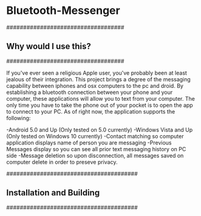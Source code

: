 # Bluetooth-Messenger

###################################
##    Why would I use this?      ##
###################################

If you've ever seen a religious Apple user, you've probably been at least jealous
of their integration. This project brings a degree of the messaging capability
between iphones and osx computers to the pc and droid. By establishing a bluetooth
connection between your phone and your computer, these applications will allow you
to text from your computer. The only time you have to take the phone out of your pocket
is to open the app to connect to your PC. As of right now, the application supports
the following:

-Android 5.0 and Up (Only tested on 5.0 currently)
-Windows Vista and Up (Only tested on Windows 10 currently)
-Contact matching so computer application displays name of person you are messaging
-Previous Messages display so you can see all prior text messaging history on PC side
-Message deletion so upon disconnection, all messages saved on computer delete in order
	to preseve privacy.
	
	
#######################################
##    Installation and Building      ##
#######################################
